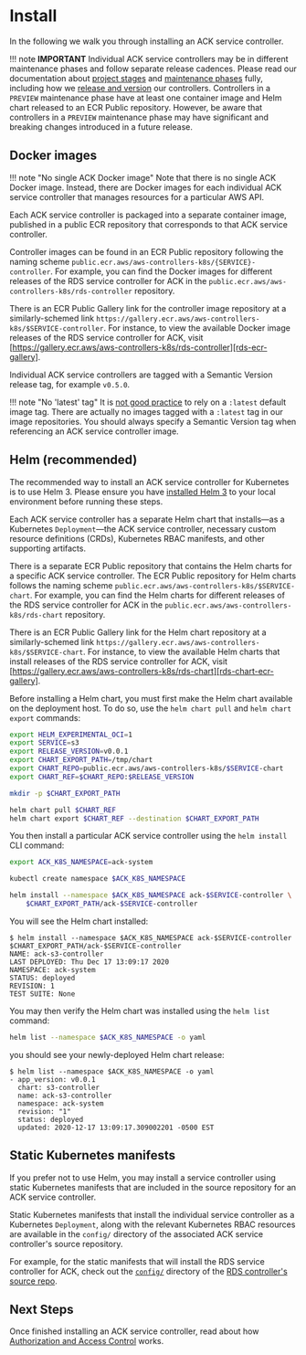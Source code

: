 # Install

In the following we walk you through installing an ACK service controller.

!!! note **IMPORTANT**
    Individual ACK service controllers may be in different
    maintenance phases and follow separate release cadences. Please read our
    documentation about [project stages][proj-stages] and
    [maintenance phases][maint-phases] fully, including how we
    [release and version][rel-ver] our controllers. Controllers in a `PREVIEW`
    maintenance phase have at least one container image and Helm chart released to
    an ECR Public repository. However, be aware that controllers in a `PREVIEW`
    maintenance phase may have significant and breaking changes introduced in a
    future release.

[proj-stages]: https://aws-controllers-k8s.github.io/community/releases/#project-stages
[maint-phases]: https://aws-controllers-k8s.github.io/community/releases/#maintenance-phases
[rel-ver]: https://aws-controllers-k8s.github.io/community/releases/#releases-and-versioning

## Docker images

!!! note "No single ACK Docker image"
    Note that there is no single ACK Docker image. Instead, there are Docker
    images for each individual ACK service controller that manages resources
    for a particular AWS API.

Each ACK service controller is packaged into a separate container image,
published in a public ECR repository that corresponds to that ACK service
controller.

Controller images can be found in an ECR Public repository following the naming
scheme `public.ecr.aws/aws-controllers-k8s/{SERVICE}-controller`. For example,
you can find the Docker images for different releases of the RDS service
controller for ACK in the `public.ecr.aws/aws-controllers-k8s/rds-controller`
repository.

There is an ECR Public Gallery link for the controller image repository at a
similarly-schemed link
`https://gallery.ecr.aws/aws-controllers-k8s/$SERVICE-controller`. For
instance, to view the available Docker image releases of the RDS service
controller for ACK, visit
[https://gallery.ecr.aws/aws-controllers-k8s/rds-controller][rds-ecr-gallery].

[rds-ecr-gallery]: https://gallery.ecr.aws/aws-controllers-k8s/rds-controller

Individual ACK service controllers are tagged with a Semantic Version release
tag, for example `v0.5.0`.

!!! note "No 'latest' tag"
    It is [not good practice][no-latest-tag] to rely on a `:latest` default
    image tag. There are actually no images tagged with a `:latest` tag in our
    image repositories. You should always specify a Semantic Version tag
    when referencing an ACK service controller image.

[no-latest-tag]: https://vsupalov.com/docker-latest-tag/

## Helm (recommended)

The recommended way to install an ACK service controller for Kubernetes is to
use Helm 3. Please ensure you have [installed Helm 3][install-helm] to your
local environment before running these steps.

[install-helm]: https://helm.sh/docs/intro/install/

Each ACK service controller has a separate Helm chart that installs—as a
Kubernetes `Deployment`—the ACK service controller, necessary custom resource
definitions (CRDs), Kubernetes RBAC manifests, and other supporting artifacts.

There is a separate ECR Public repository that contains the Helm charts for a
specific ACK service controller. The ECR Public repository for Helm charts
follows the naming scheme `public.ecr.aws/aws-controllers-k8s/$SERVICE-chart`.
For example, you can find the Helm charts for different releases of the RDS
service controller for ACK in the
`public.ecr.aws/aws-controllers-k8s/rds-chart` repository.

There is an ECR Public Gallery link for the Helm chart repository at a
similarly-schemed link
`https://gallery.ecr.aws/aws-controllers-k8s/$SERVICE-chart`. For
instance, to view the available Helm charts that install releases of the RDS service
controller for ACK, visit
[https://gallery.ecr.aws/aws-controllers-k8s/rds-chart][rds-chart-ecr-gallery].

[rds-chart-ecr-gallery]: https://gallery.ecr.aws/aws-controllers-k8s/rds-chart

Before installing a Helm chart, you must first make the Helm chart available on
the deployment host. To do so, use the `helm chart pull` and `helm chart
export` commands:

```bash
export HELM_EXPERIMENTAL_OCI=1
export SERVICE=s3
export RELEASE_VERSION=v0.0.1
export CHART_EXPORT_PATH=/tmp/chart
export CHART_REPO=public.ecr.aws/aws-controllers-k8s/$SERVICE-chart
export CHART_REF=$CHART_REPO:$RELEASE_VERSION

mkdir -p $CHART_EXPORT_PATH

helm chart pull $CHART_REF
helm chart export $CHART_REF --destination $CHART_EXPORT_PATH
```

You then install a particular ACK service controller using the `helm install`
CLI command:

```bash
export ACK_K8S_NAMESPACE=ack-system

kubectl create namespace $ACK_K8S_NAMESPACE

helm install --namespace $ACK_K8S_NAMESPACE ack-$SERVICE-controller \
    $CHART_EXPORT_PATH/ack-$SERVICE-controller
```

You will see the Helm chart installed:

```
$ helm install --namespace $ACK_K8S_NAMESPACE ack-$SERVICE-controller $CHART_EXPORT_PATH/ack-$SERVICE-controller
NAME: ack-s3-controller
LAST DEPLOYED: Thu Dec 17 13:09:17 2020
NAMESPACE: ack-system
STATUS: deployed
REVISION: 1
TEST SUITE: None
```

You may then verify the Helm chart was installed using the `helm list` command:

```bash
helm list --namespace $ACK_K8S_NAMESPACE -o yaml
```

you should see your newly-deployed Helm chart release:

```
$ helm list --namespace $ACK_K8S_NAMESPACE -o yaml
- app_version: v0.0.1
  chart: s3-controller
  name: ack-s3-controller
  namespace: ack-system
  revision: "1"
  status: deployed
  updated: 2020-12-17 13:09:17.309002201 -0500 EST
```

## Static Kubernetes manifests

If you prefer not to use Helm, you may install a service controller using
static Kubernetes manifests that are included in the source repository for an
ACK service controller.

Static Kubernetes manifests that install the individual service controller as a
Kubernetes `Deployment`, along with the relevant Kubernetes RBAC resources are
available in the `config/` directory of the associated ACK service controller's
source repository.

For example, for the static manifests that will install the RDS service
controller for ACK, check out the [`config/`][rds-config-dir] directory of the
[RDS controller's source repo][rds-repo].

[rds-config-dir]: https://github.com/aws-controllers-k8s/rds-controller/tree/main/config
[rds-repo]: https://github.com/aws-controllers-k8s/rds-controller

## Next Steps

Once finished installing an ACK service controller, read about how
[Authorization and Access Control][authorization] works.

[authorization]: https://aws-controllers-k8s.github.io/community/user-docs/authorization/
